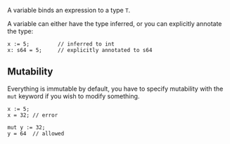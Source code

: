 A variable binds an expression to a type `T`.

A variable can either have the type inferred, or you can explicitly annotate the type:

	x := 5; 		// inferred to int
	x: s64 = 5; 	// explicitly annotated to s64

## Mutability
Everything is immutable by default, you have to specify mutability with the `mut` keyword if you wish to modify something.

	x := 5;
	x = 32; // error

	mut y := 32;
	y = 64  // allowed

